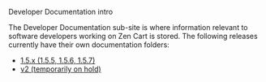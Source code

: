 Developer Documentation intro

The Developer Documentation sub-site is where information relevant 
to software developers working on Zen Cart is stored.  The 
following releases currently have their own documentation folders: 

- [1.5.x (1.5.5, 1.5.6, 1.5.7)](1.5.5)
- [v2 (temporarily on hold)](v2)

